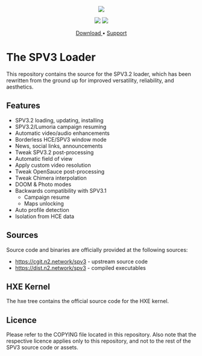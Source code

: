 <html>
<p align="center">
<img src="https://user-images.githubusercontent.com/10241434/60400157-bf6b5380-9ba2-11e9-9c25-432e47b845b4.png">
<p>
<p align="center">
<img src="https://user-images.githubusercontent.com/10241434/61204271-5a296d80-a71f-11e9-9957-4b846d78629c.png">
<img src="https://user-images.githubusercontent.com/10241434/61204263-5564b980-a71f-11e9-8228-0d2f19c26d9e.png">
<p>
<p align="center">
<a href="https://file.n2.network/f/c1c36919f366499793fc/?dl=1"> Download
</a> • <a href="https://www.reddit.com/r/halospv3/"> Support </a>
</p>
</html>

The SPV3 Loader
===============

This repository contains the source for the SPV3.2 loader, which has
been rewritten from the ground up for improved versatility, reliability,
and aesthetics.

Features
--------

-   SPV3.2 loading, updating, installing
-   SPV3.2/Lumoria campaign resuming
-   Automatic video/audio enhancements
-   Borderless HCE/SPV3 window mode
-   News, social links, announcements
-   Tweak SPV3.2 post-processing
-   Automatic field of view
-   Apply custom video resolution
-   Tweak OpenSauce post-processing
-   Tweak Chimera interpolation
-   DOOM & Photo modes
-   Backwards compatibility with SPV3.1
    -   Campaign resume
    -   Maps unlocking
-   Auto profile detection
-   Isolation from HCE data

Sources
-------

Source code and binaries are officially provided at the following
sources:

-   https://cgit.n2.network/spv3 - upstream source code
-   https://dist.n2.network/spv3 - compiled executables

HXE Kernel
----------

The hxe tree contains the official source code for the HXE kernel.

Licence
-------

Please refer to the COPYING file located in this repository. Also note
that the respective licence applies only to this repository, and not to
the rest of the SPV3 source code or assets.
